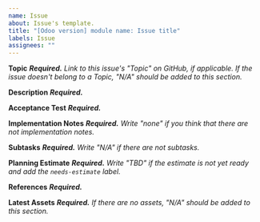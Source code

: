 ```yaml
---
name: Issue
about: Issue's template.
title: "[Odoo version] module name: Issue title"
labels: Issue
assignees: ""
---
```


**Topic**
_**Required.** Link to this issue's "Topic" on GitHub, if applicable. If the
issue doesn't belong to a Topic, "N/A" should be added to this section._

**Description**
_**Required.**_

**Acceptance Test**
_**Required.**_

**Implementation Notes**
_**Required.** Write "none" if you think that there are not
implementation notes._

**Subtasks**
_**Required.** Write "N/A" if there are not subtasks._

**Planning Estimate**
_**Required.** Write "TBD" if the estimate is not yet ready and
add the `needs-estimate` label._

**References**
_**Required.**_

**Latest Assets**
_**Required.** If there are no assets, "N/A" should be added to this
section._
